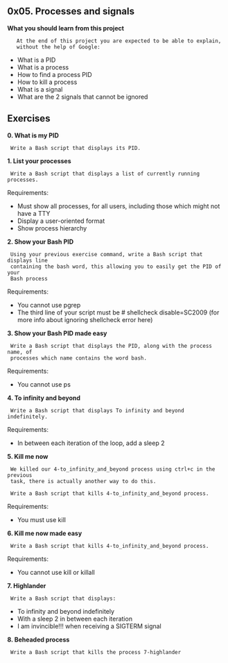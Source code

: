 ## 0x05. Processes and signals

**What you should learn from this project**

       At the end of this project you are expected to be able to explain,
       without the help of Google:

* What is a PID
* What is a process
* How to find a process PID
* How to kill a process
* What is a signal
* What are the 2 signals that cannot be ignored

## Exercises

**0. What is my PID**

     Write a Bash script that displays its PID.

**1. List your processes**

     Write a Bash script that displays a list of currently running processes.

Requirements:

* Must show all processes, for all users, including those which might not have a TTY
* Display a user-oriented format
* Show process hierarchy

**2. Show your Bash PID**

     Using your previous exercise command, write a Bash script that displays line
     containing the bash word, this allowing you to easily get the PID of your
     Bash process

Requirements:

* You cannot use pgrep
* The third line of your script must be # shellcheck disable=SC2009
  (for more info about ignoring shellcheck error here)

**3. Show your Bash PID made easy**

     Write a Bash script that displays the PID, along with the process name, of
     processes which name contains the word bash.

Requirements:

* You cannot use ps

**4. To infinity and beyond**

     Write a Bash script that displays To infinity and beyond indefinitely.

Requirements:

* In between each iteration of the loop, add a sleep 2


**5. Kill me now**

     We killed our 4-to_infinity_and_beyond process using ctrl+c in the previous
     task, there is actually another way to do this.

     Write a Bash script that kills 4-to_infinity_and_beyond process.

Requirements:

* You must use kill

**6. Kill me now made easy**

     Write a Bash script that kills 4-to_infinity_and_beyond process.

Requirements:

* You cannot use kill or killall

**7. Highlander**

     Write a Bash script that displays:

* To infinity and beyond indefinitely
* With a sleep 2 in between each iteration
* I am invincible!!! when receiving a SIGTERM signal

**8. Beheaded process**

     Write a Bash script that kills the process 7-highlander